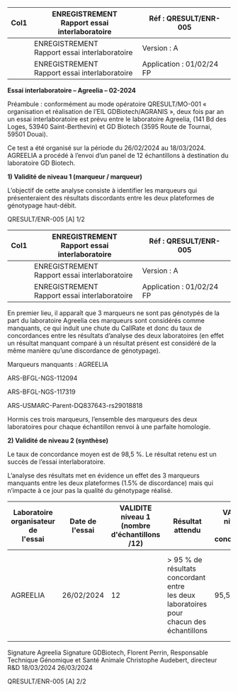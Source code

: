 |Col1|ENREGISTREMENT<br>Rapport essai interlaboratoire|Réf : QRESULT/ENR-005|
|---|---|---|
||ENREGISTREMENT<br>Rapport essai interlaboratoire|Version : A|
||ENREGISTREMENT<br>Rapport essai interlaboratoire|Application : 01/02/24 FP|


**Essai interlaboratoire – Agreelia – 02-2024**

Préambule : conformément au mode opératoire QRESULT/MO-001 « organisation et réalisation de
l’EIL GDBiotech/AGRANIS », deux fois par an un essai interlaboratoire est prévu entre le laboratoire
Agreelia, (141 Bd des Loges, 53940 Saint-Berthevin) et GD Biotech (3595 Route de Tournai, 59501
Douai).

Ce test a été organisé sur la période du 26/02/2024 au 18/03/2024.
AGREELIA a procédé à l’envoi d’un panel de 12 échantillons à destination du laboratoire GD
Biotech.

**1) Validité de niveau 1 (marqueur / marqueur)**

L’objectif de cette analyse consiste à identifier les marqueurs qui présenteraient des résultats
discordants entre les deux plateformes de génotypage haut-débit.

QRESULT/ENR-005 [A] 1/2

|Col1|ENREGISTREMENT<br>Rapport essai interlaboratoire|Réf : QRESULT/ENR-005|
|---|---|---|
||ENREGISTREMENT<br>Rapport essai interlaboratoire|Version : A|
||ENREGISTREMENT<br>Rapport essai interlaboratoire|Application : 01/02/24 FP|


En premier lieu, il apparaît que 3 marqueurs ne sont pas génotypés de la part du laboratoire Agreelia
ces marqueurs sont considérés comme manquants, ce qui induit une chute du CallRate et donc du
taux de concordances entre les résultats d’analyse des deux laboratoires (en effet un résultat manquant
comparé à un résultat présent est considéré de la même manière qu’une discordance de génotypage).

Marqueurs manquants :
AGREELIA

ARS-BFGL-NGS-112094

ARS-BFGL-NGS-117319

ARS-USMARC-Parent-DQ837643-rs29018818

Hormis ces trois marqueurs, l’ensemble des marqueurs des deux laboratoires pour chaque échantillon
renvoi à une parfaite homologie.

**2) Validité de niveau 2 (synthèse)**

Le taux de concordance moyen est de 98,5 %. Le résultat retenu est un succès de l’essai
interlaboratoire.

L’analyse des résultats met en évidence un effet des 3 marqueurs manquants entre les deux
plateformes (1.5% de discordance) mais qui n’impacte à ce jour pas la qualité du génotypage réalisé.










|Laboratoire<br>organisateur de<br>l'essai|Date de<br>l'essai|VALIDITE<br>niveau 1<br>(nombre<br>d'échantillons<br>/12)|Résultat attendu|VALIDITE<br>niveau 2<br>(%<br>concordance)|Résultat attendu|Résultat<br>retenu|
|---|---|---|---|---|---|---|
|AGREELIA|26/02/2024|12|> 95 % de<br>résultats<br>concordant entre<br>les deux<br>laboratoires pour<br>chacun des<br>échantillons|95,5|> 95 % de<br>résultats<br>concordant entre<br>les deux<br>laboratoires pour<br>l'ensemble des<br>échantillons|SUCCES|


Signature Agreelia Signature GDBiotech,
Florent Perrin, Responsable Technique Génomique et Santé Animale Christophe Audebert, directeur R&D
18/03/2024 26/03/2024

QRESULT/ENR-005 [A] 2/2

